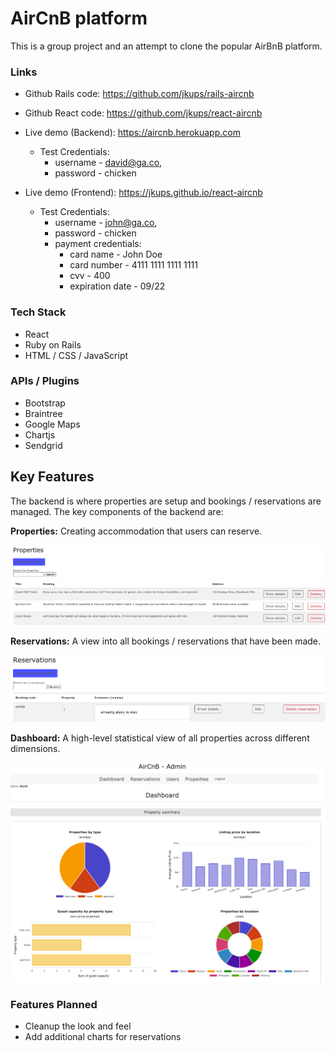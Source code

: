 # AirCnB platform

This is a group project and an attempt to clone the popular AirBnB platform.

### Links
* Github Rails code: https://github.com/jkups/rails-aircnb
* Github React code: https://github.com/jkups/react-aircnb


* Live demo (Backend): https://aircnb.herokuapp.com
  - Test Credentials:
    * username - david@ga.co,
    * password - chicken


* Live demo (Frontend): https://jkups.github.io/react-aircnb
  - Test Credentials:
    * username - john@ga.co,
    * password - chicken
    * payment credentials:
      * card name - John Doe
      * card number - 4111 1111 1111 1111
      * cvv - 400
      * expiration date - 09/22

### Tech Stack
* React
* Ruby on Rails
* HTML / CSS / JavaScript

### APIs / Plugins
* Bootstrap
* Braintree
* Google Maps
* Chartjs
* Sendgrid


## Key Features
The backend is where properties are setup and bookings / reservations are managed. The key components of the backend are:
<br/>

**Properties:** Creating accommodation that users can reserve.

![](app/assets/images/properties.png)
<br />

**Reservations:** A view into all bookings / reservations that have been made.

![](app/assets/images/reservation.png)
<br/>

**Dashboard:** A high-level statistical view of all properties across different dimensions.

![](app/assets/images/dashboard.png)
<br />

### Features Planned
* Cleanup the look and feel
* Add additional charts for reservations
